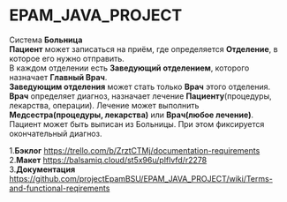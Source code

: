 # EPAM_JAVA_PROJECT

Система **Больница**  
**Пациент** может записаться на приём, где определяется **Отделение**, в которое его нужно отправить.  
В каждом отделении есть __Заведующий отделением__, которого назначает **Главный Врач**.  
**Заведующим отделения** может стать только **Врач** этого отделения.  
**Врач** определяет диагноз, назначает лечение __Пациенту__(процедуры, лекарства, операции).    Лечение может выполнить **Медсестра(процедуры, лекарства)** или **Врач(любое лечение)**.  
Пациент может быть выписан из Больницы. При этом фиксируется окончательный диагноз.  

1.__Бэклог__ https://trello.com/b/ZrztCTMj/documentation-requirements   
2.__Макет__ https://balsamiq.cloud/st5x96u/plflvfd/r2278   
3.__Документация__ https://github.com/projectEpamBSU/EPAM_JAVA_PROJECT/wiki/Terms-and-functional-reqirements
